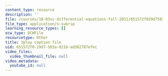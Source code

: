 ```yaml
---
content_type: resource
description: ''
file: /courses/18-03sc-differential-equations-fall-2011/651572f029d7503a821bad382787efec_XDhJ8lVGbl8.vtt
file_type: application/x-subrip
learning_resource_types: []
ocw_type: OCWFile
resourcetype: Other
title: 3play caption file
uid: 651572f0-29d7-503a-821b-ad382787efec
video_files:
  video_thumbnail_file: null
video_metadata:
  youtube_id: null
---
```

